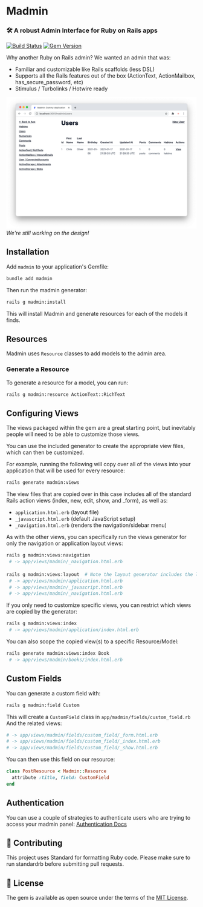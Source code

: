 # Madmin

### 🛠 A robust Admin Interface for Ruby on Rails apps

[![Build Status](https://github.com/excid3/madmin/workflows/Tests/badge.svg)](https://github.com/excid3/madmin/actions) [![Gem Version](https://badge.fury.io/rb/madmin.svg)](https://badge.fury.io/rb/madmin)

Why another Ruby on Rails admin? We wanted an admin that was:

* Familiar and customizable like Rails scaffolds (less DSL)
* Supports all the Rails features out of the box (ActionText, ActionMailbox, has_secure_password, etc)
* Stimulus / Turbolinks / Hotwire ready

![Madmin Screenshot](docs/images/screenshot.png)
_We're still working on the design!_

## Installation
Add `madmin` to your application's Gemfile:

```bash
bundle add madmin
```

Then run the madmin generator:

```bash
rails g madmin:install
```

This will install Madmin and generate resources for each of the models it finds.

## Resources

Madmin uses `Resource` classes to add models to the admin area.

### Generate a Resource

To generate a resource for a model, you can run:

```bash
rails g madmin:resource ActionText::RichText
```

## Configuring Views

The views packaged within the gem are a great starting point, but inevitably people will need to be able to customize those views.

You can use the included generator to create the appropriate view files, which can then be customized.

For example, running the following will copy over all of the views into your application that will be used for every resource:
```bash
rails generate madmin:views
```

The view files that are copied over in this case includes all of the standard Rails action views (index, new, edit, show, and _form), as well as:
* `application.html.erb` (layout file)
* `_javascript.html.erb` (default JavaScript setup)
* `_navigation.html.erb` (renders the navigation/sidebar menu)

As with the other views, you can specifically run the views generator for only the navigation or application layout views:
```bash
rails g madmin:views:navigation
 # -> app/views/madmin/_navigation.html.erb

rails g madmin:views:layout  # Note the layout generator includes the layout, javascript, and navigation files.
 # -> app/views/madmin/application.html.erb
 # -> app/views/madmin/_javascript.html.erb
 # -> app/views/madmin/_navigation.html.erb
```

If you only need to customize specific views, you can restrict which views are copied by the generator:
```bash
rails g madmin:views:index
 # -> app/views/madmin/application/index.html.erb
```

You can also scope the copied view(s) to a specific Resource/Model:
```bash
rails generate madmin:views:index Book
 # -> app/views/madmin/books/index.html.erb
```

## Custom Fields

You can generate a custom field with:

```bash
rails g madmin:field Custom
```

This will create a `CustomField` class in `app/madmin/fields/custom_field.rb`
And the related views:

```bash
# -> app/views/madmin/fields/custom_field/_form.html.erb
# -> app/views/madmin/fields/custom_field/_index.html.erb
# -> app/views/madmin/fields/custom_field/_show.html.erb
```

You can then use this field on our resource:

```ruby
class PostResource < Madmin::Resource
  attribute :title, field: CustomField
end
```

## Authentication

You can use a couple of strategies to authenticate users who are trying to
access your madmin panel: [Authentication Docs](docs/authentication.md)

## 🙏 Contributing

This project uses Standard for formatting Ruby code. Please make sure to run standardrb before submitting pull requests.

## 📝 License
The gem is available as open source under the terms of the [MIT License](https://opensource.org/licenses/MIT).
